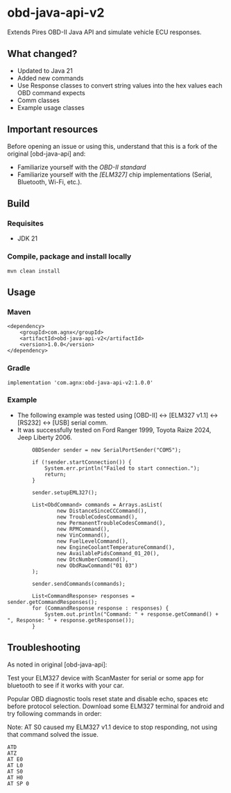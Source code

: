 obd-java-api-v2
============

Extends Pires OBD-II Java API and simulate vehicle ECU responses.

## What changed?
* Updated to Java 21
* Added new commands
* Use Response classes to convert string values into the hex values each OBD command expects
* Comm classes
* Example usage classes

## Important resources

Before opening an issue or using this, understand that this is a fork of the original [obd-java-api] and:

* Familiarize yourself with the *OBD-II standard*
* Familiarize yourself with the *[ELM327]* chip implementations (Serial, Bluetooth, Wi-Fi, etc.).

## Build ##

### Requisites ###

* JDK 21

### Compile, package and install locally ###

```
mvn clean install
```

## Usage ##

### Maven ###
```
<dependency>
    <groupId>com.agnx</groupId>
    <artifactId>obd-java-api-v2</artifactId>
    <version>1.0.0</version>
</dependency>
```

### Gradle ###
```
implementation 'com.agnx:obd-java-api-v2:1.0.0'
```

### Example ###

* The following example was tested using [OBD-II] <-> [ELM327 v1.1] <-> [RS232] <-> [USB] serial comm.
* It was successfully tested on Ford Ranger 1999, Toyota Raize 2024, Jeep Liberty 2006.
```
        OBDSender sender = new SerialPortSender("COM5");

        if (!sender.startConnection()) {
            System.err.println("Failed to start connection.");
            return;
        }

        sender.setupEML327();

        List<ObdCommand> commands = Arrays.asList(
                new DistanceSinceCCCommand(),
                new TroubleCodesCommand(),
                new PermanentTroubleCodesCommand(),
                new RPMCommand(),
                new VinCommand(),
                new FuelLevelCommand(),
                new EngineCoolantTemperatureCommand(),
                new AvailablePidsCommand_01_20(),
                new DtcNumberCommand(),
                new ObdRawCommand("01 03")
        );

        sender.sendCommands(commands);

        List<CommandResponse> responses = sender.getCommandResponses();
        for (CommandResponse response : responses) {
            System.out.println("Command: " + response.getCommand() + ", Response: " + response.getResponse());
        }
```

## Troubleshooting ##

As noted in original [obd-java-api]:

Test your ELM327 device with ScanMaster for serial or some app for bluetooth to see if it works with your car.

Popular OBD diagnostic tools reset state and disable echo, spaces etc before protocol selection. Download some ELM327 terminal for android and try following commands in order:

Note: AT S0 caused my ELM327 v1.1 device to stop responding, not using that command solved the issue.
```
ATD
ATZ
AT E0
AT L0
AT S0
AT H0
AT SP 0
```
